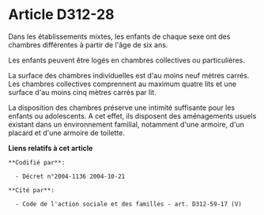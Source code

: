 # Article D312-28

Dans les établissements mixtes, les enfants de chaque sexe ont des chambres différentes à partir de l'âge de six ans.

Les enfants peuvent être logés en chambres collectives ou particulières.

La surface des chambres individuelles est d'au moins neuf mètres carrés. Les chambres collectives comprennent au maximum
quatre lits et une surface d'au moins cinq mètres carrés par lit.

La disposition des chambres préserve une intimité suffisante pour les enfants ou adolescents. A cet effet, ils disposent des
aménagements usuels existant dans un environnement familial, notamment d'une armoire, d'un placard et d'une armoire de
toilette.

**Liens relatifs à cet article**

	**Codifié par**:

	  - Décret n°2004-1136 2004-10-21

	**Cité par**:

	  - Code de l'action sociale et des familles - art. D312-59-17 (V)
